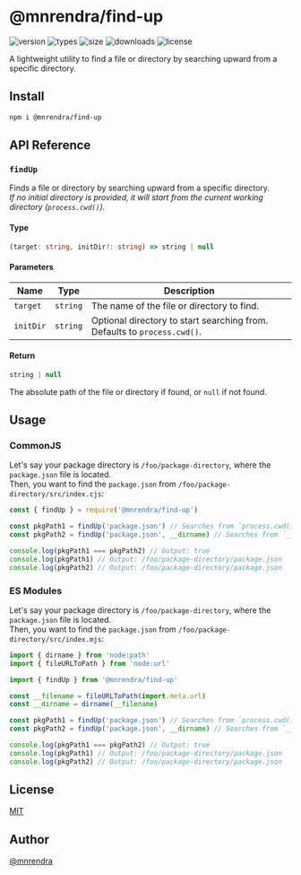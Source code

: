 # @mnrendra/find-up

![version](https://img.shields.io/npm/v/@mnrendra/find-up)
![types](https://img.shields.io/npm/types/@mnrendra/find-up)
![size](https://img.shields.io/npm/unpacked-size/@mnrendra/find-up)
![downloads](https://img.shields.io/npm/dm/@mnrendra/find-up)
![license](https://img.shields.io/npm/l/@mnrendra/find-up)

A lightweight utility to find a file or directory by searching upward from a specific directory.

## Install
```bash
npm i @mnrendra/find-up
```

## API Reference

### `findUp`
Finds a file or directory by searching upward from a specific directory.<br/>
*If no initial directory is provided, it will start from the current working directory (`process.cwd()`).*

#### Type
```typescript
(target: string, initDir?: string) => string | null
```

#### Parameters
| Name      | Type     | Description                                                              |
|-----------|----------|--------------------------------------------------------------------------|
| `target`  | `string` | The name of the file or directory to find.                               |
| `initDir` | `string` | Optional directory to start searching from. Defaults to `process.cwd()`. |

#### Return
```typescript
string | null
```
The absolute path of the file or directory if found, or `null` if not found.

## Usage

### CommonJS
Let's say your package directory is `/foo/package-directory`, where the `package.json` file is located.<br/>
Then, you want to find the `package.json` from `/foo/package-directory/src/index.cjs`:
```javascript
const { findUp } = require('@mnrendra/find-up')

const pkgPath1 = findUp('package.json') // Searches from `process.cwd()`: '/foo/package-directory'.
const pkgPath2 = findUp('package.json', __dirname) // Searches from `__dirname`: '/foo/package-directory/src'.

console.log(pkgPath1 === pkgPath2) // Output: true
console.log(pkgPath1) // Output: /foo/package-directory/package.json
console.log(pkgPath2) // Output: /foo/package-directory/package.json
```

### ES Modules
Let's say your package directory is `/foo/package-directory`, where the `package.json` file is located.<br/>
Then, you want to find the `package.json` from `/foo/package-directory/src/index.mjs`:
```javascript
import { dirname } from 'node:path'
import { fileURLToPath } from 'node:url'

import { findUp } from '@mnrendra/find-up'

const __filename = fileURLToPath(import.meta.url)
const __dirname = dirname(__filename)

const pkgPath1 = findUp('package.json') // Searches from `process.cwd()`: '/foo/package-directory'.
const pkgPath2 = findUp('package.json', __dirname) // Searches from `__dirname`: '/foo/package-directory/src'.

console.log(pkgPath1 === pkgPath2) // Output: true
console.log(pkgPath1) // Output: /foo/package-directory/package.json
console.log(pkgPath2) // Output: /foo/package-directory/package.json
```

## License
[MIT](https://github.com/mnrendra/find-up/blob/HEAD/LICENSE)

## Author
[@mnrendra](https://github.com/mnrendra)
